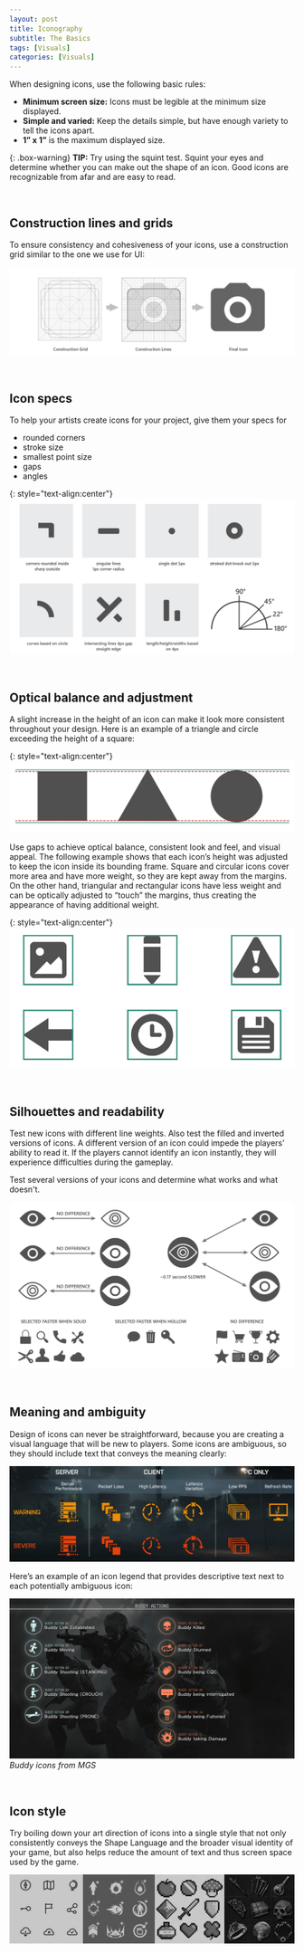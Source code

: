 ```yaml
---
layout: post
title: Iconography
subtitle: The Basics
tags: [Visuals]
categories: [Visuals]
---
```


When designing icons, use the following basic rules:
- **Minimum screen size:** Icons must be legible at the minimum size displayed.
- **Simple and varied:** Keep the details simple, but have enough variety to tell the icons apart. 
- **1” x 1”** is the maximum displayed size.


{: .box-warning}
**TIP:** Try using the squint test. Squint your eyes and determine whether you can make out the shape of an icon. Good icons are recognizable from afar and are easy to read. 

<br>

## Construction lines and grids
To ensure consistency and cohesiveness of your icons, use a construction grid similar to the one we use for UI:

![Grid Lines Icon](/img/Icon_Creation.jpg)

<br>

## Icon specs
To help your artists create icons for your project, give them your specs for
- rounded corners
- stroke size
- smallest point size
- gaps
- angles

{: style="text-align:center"}
![Icon Specs](/img/Icon_Specs.png)

<br>

## Optical balance and adjustment
A slight increase in the height of an icon can make it look more consistent throughout your design. Here is an example of a triangle and circle exceeding the height of a square:

{: style="text-align:center"}
![Square Triangle Circle](/img/Icon_Height.png)

Use gaps to achieve optical balance, consistent look and feel, and visual appeal. The following example shows that each icon’s height was adjusted to keep the icon inside its bounding frame. Square and circular icons cover more area and have more weight, so they are kept away from the margins. On the other hand, triangular and rectangular icons have less weight and can be optically adjusted to “touch” the margins, thus creating the appearance of having additional weight.

{: style="text-align:center"}
![Icon Balance](/img/Icon_Balance.png)

<br>

## Silhouettes and readability
Test new icons with different line weights. Also test the filled and inverted versions of icons. A different version of an icon could impede the players’ ability to read it. If the players cannot identify an icon instantly, they will experience difficulties during the gameplay.

Test several versions of your icons and determine what works and what doesn't.

![Icon Silhouette](/img/Icon_Silhouettes.png)

<br>

## Meaning and ambiguity
Design of icons can never be straightforward, because you are creating a visual language that will be new to players. Some icons are ambiguous, so they should include text that conveys the meaning clearly:

![Icon Meaning](/img/Icon_Meaning.jpg)

Here’s an example of an icon legend that provides descriptive text next to each potentially ambiguous icon:

![Icon Set](/img/Icon_Set.jpg)  
_Buddy icons from MGS_

<br>

## Icon style 
Try boiling down your art direction of icons into a single style that not only consistently conveys the Shape Language and the broader visual identity of your game, but also helps reduce the amount of text and thus screen space used by the game.

![Icon Style](/img/Icon_Style.jpg)

<br>
